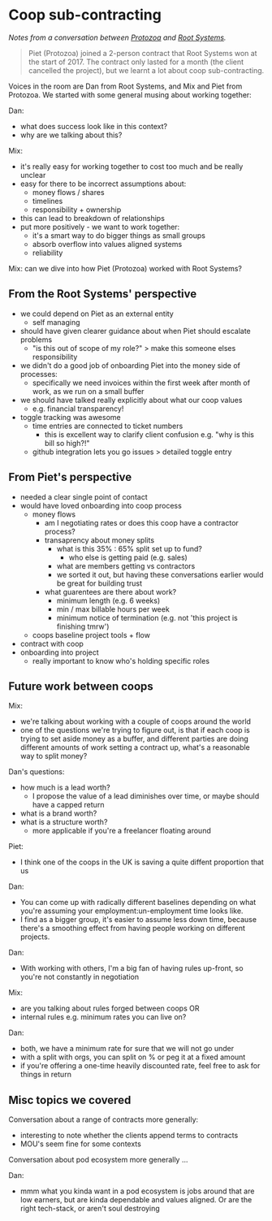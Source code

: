 # Coop sub-contracting

_Notes from a conversation between [Protozoa](http://www.protozoa.nz) and [Root Systems](http://www.rootsystems.nz)._

> Piet (Protozoa) joined a 2-person contract that Root Systems won at the start of 2017.
> The contract only lasted for a month (the client cancelled the project), but we learnt a lot about coop sub-contracting.

Voices in the room are Dan from Root Systems, and Mix and Piet from Protozoa.
We started with some general musing about working together:

Dan: 
- what does success look like in this context?
- why are we talking about this?

Mix: 
- it's really easy for working together to cost too much and be really unclear
- easy for there to be incorrect assumptions about:
  - money flows / shares
  - timelines
  - responsibility + ownership
- this can lead to breakdown of relationships
- put more positively - we want to work together: 
  - it's a smart way to do bigger things as small groups
  - absorb overflow into values aligned systems
  - reliability


Mix: can we dive into how Piet (Protozoa) worked with Root Systems?


## From the Root Systems' perspective

- we could depend on Piet as an external entity
  - self managing
- should have given clearer guidance about when Piet should escalate problems
  - "is this out of scope of my role?" > make this someone elses responsibility
- we didn't do a good job of onboarding Piet into the money side of processes:
  - specifically we need invoices within the first week after month of work, as we run on a small buffer
- we should have talked really explicitly about what our coop values
  - e.g. financial transparency!
- toggle tracking was awesome
  - time entries are connected to ticket numbers
    - this is excellent way to clarify client confusion e.g. "why is this bill so high?!"
  - github integration lets you go issues > detailed toggle entry

## From Piet's perspective

- needed a clear single point of contact
- would have loved onboarding into coop process
  - money flows 
    - am I negotiating rates or does this coop have a contractor process?
    - transaprency about money splits
      - what is this 35% : 65% split set up to fund?
        - who else is getting paid (e.g. sales)
      - what are members getting vs contractors
      - we sorted it out, but having these conversations earlier would be great for building trust
    - what guarentees are there about work?
      - minimum length (e.g. 6 weeks)
      - min / max billable hours per week
      - minimum notice of termination (e.g. not 'this project is finishing tmrw')
  - coops baseline project tools + flow
- contract with coop
- onboarding into project
  - really important to know who's holding specific roles


## Future work between coops

Mix:
- we're talking about working with a couple of coops around the world
- one of the questions we're trying to figure out, is that if each coop is trying to set aside money as a buffer, and different parties are doing different amounts of work setting a contract up, what's a reasonable way to split money?

Dan's questions: 
- how much is a lead worth?
  - I propose the value of a lead diminishes over time, or maybe should have a capped return
- what is a brand worth?
- what is a structure worth?
  - more applicable if you're a freelancer floating around

Piet:
- I think one of the coops in the UK is saving a quite diffent proportion that us

Dan:
- You can come up with radically different baselines depending on what you're assuming your employment:un-employment time looks like.
- I find as a bigger group, it's easier to assume less down time, because there's a smoothing effect from having people working on different projects.

Dan:
- With working with others, I'm a big fan of having rules up-front, so you're not constantly in negotiation

Mix: 
- are you talking about rules forged between coops OR
- internal rules e.g. minimum rates you can live on?

Dan:
- both, we have a minimum rate for sure that we will not go under
- with a split with orgs, you can split on % or peg it at a fixed amount
- if you're offering a one-time heavily discounted rate, feel free to ask for things in return



## Misc topics we covered

Conversation about a range of contracts more generally: 
- interesting to note whether the clients append terms to contracts
- MOU's seem fine for some contexts

Conversation about pod ecosystem more generally ...

Dan:
- mmm what you kinda want in a pod ecosystem is jobs around that are low earners, but are kinda dependable and values aligned. Or are the right tech-stack, or aren't soul destroying


